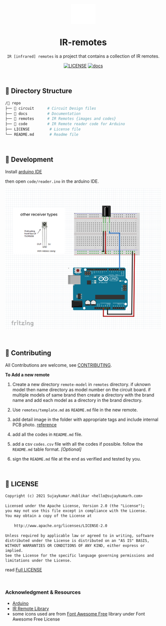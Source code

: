 <div align="center">

<img src="https://raw.githubusercontent.com/sujaykumarh/ir-remotes/main/.github/icon.svg" height="64px">

# IR-remotes 

`IR [infrared] remotes` is a project that contains a collection of IR remotes.

[![LICENSE](https://img.shields.io/badge/license-Apache%202.0-blue?logo=github&color=brightgreen)](https://github.com/sujaykumarh/ir-remotes/blob/main/LICENSE) [![docs](https://img.shields.io/badge/🔗%20read-docs-blue?logo=&color=blue)](https://github.com/sujaykumarh/ir-remotes/)


</div>

<br>

## 📁 Directory Structure

```bash
/📁 repo
├── 📁 circuit      # Circuit Design files
├── 📁 docs         # Documentation
├── 📁 remotes      # IR Remotes {images and codes}
├── 📁 code         # IR Remote reader code for Arduino
├── LICENSE         # License file
└── README.md       # Readme file
```

<br>

## 🔧 Development

Install [arduino IDE](https://www.arduino.cc/en/Main/Software) 

then open `code/reader.ino` in the arduino IDE.

![breadboard](https://raw.githubusercontent.com/sujaykumarh/ir-remotes/main/circuit/breadboard.png)

<br>

## 📝 Contributing

All Contributions are welcome, see [CONTRIBUTING](https://github.com/sujaykumarh/.github/blob/main/.github/CONTRIBUTING.md).

**To Add a new remote**

1. Create a new directory `remote-model` in `remotes` directory. if uknown model then name directory as model number on the circuit board. if multiple models of same brand then create a directory with the brand name and add each model as a directory in the brand directory.

1. Use `remotes/template.md` as `README.md` file in the new remote.

1. add detail image in the folder with appropriate tags and include internal PCB photo. [reference](https://github.com/sujaykumarh/ir-remotes/tree/main/remotes/12114-1502)

1. add all the codes in `README.md` file.

1. add a csv `codes.csv` file with all the codes if possible. follow the `README.md` table format. _[Optional]_

1. sign the `README.md` file at the end as verified and tested by you.

<br>

## 📄 LICENSE


```
Copyright (c) 2021 Sujaykumar.Hublikar <hello@sujaykumarh.com>

Licensed under the Apache License, Version 2.0 (the "License");
you may not use this file except in compliance with the License.
You may obtain a copy of the License at

    http://www.apache.org/licenses/LICENSE-2.0

Unless required by applicable law or agreed to in writing, software
distributed under the License is distributed on an "AS IS" BASIS,
WITHOUT WARRANTIES OR CONDITIONS OF ANY KIND, either express or implied.
See the License for the specific language governing permissions and
limitations under the License.
```

read [Full LICENSE](https://github.com/sujaykumarh/ir-remotes/blob/main/LICENSE)


<br>


### Acknowledgment & Resources

* [Arduino](https://www.arduino.cc/)
* [IR Remote Library](https://www.arduino.cc/reference/en/libraries/irremote/)
* some icons used are from [Font Awesome Free](https://github.com/FortAwesome/Font-Awesome) library under Font Awesome Free License
